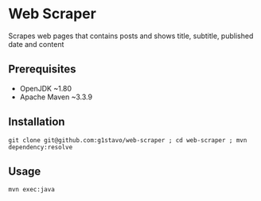 # Web Scraper

Scrapes web pages that contains posts and shows title, subtitle, published date and content

## Prerequisites
- OpenJDK ~1.80
- Apache Maven ~3.3.9

## Installation
```shell
git clone git@github.com:g1stavo/web-scraper ; cd web-scraper ; mvn dependency:resolve
```

## Usage
```shell
mvn exec:java
```
